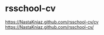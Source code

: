 # rsschool-cv

https://NastaKniaz.github.com/rsschool-cv/cv
https://NastaKniaz.github.com/rsschool-cv/
